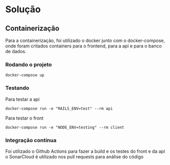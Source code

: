 # Solução

## Containerização

Para a containerização, foi utilizado o docker junto com o docker-compose, onde foram critados containers para o frontend, para a api e para o banco de dados.

### Rodando o projeto

```
docker-compose up
```

### Testando

Para testar a api 
```
docker-compose run -e "RAILS_ENV=test" --rm api
```

Para testar o front
```
docker-compose run -e "NODE_ENV=testing" --rm client
```

### Integração contínua

Foi utilizado o Github Actions para fazer a build e os testes do front e da api
o SonarCloud é utilizado nos pull requests para análise do código

